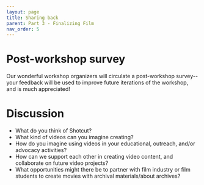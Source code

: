```yaml
---
layout: page
title: Sharing back
parent: Part 3 - Finalizing Film
nav_order: 5
---
```

# Post-workshop survey
Our wonderful workshop organizers will circulate a post-workshop survey-- your feedback will be used to improve future iterations of the workshop, and is much appreciated!

# Discussion
+ What do you think of Shotcut?
+ What kind of videos can you imagine creating?
+ How do you imagine using videos in your educational, outreach, and/or advocacy activities?
+ How can we support each other in creating video content, and collaborate on future video projects?
+ What opportunities might there be to partner with film industry or film students to create movies with archival materials/about archives? 
